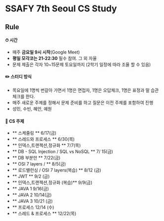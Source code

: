 # SSAFY 7th Seoul CS Study

## Rule

#### ⏱ 시간

- 매주 **금요일 9시 시작**(Google Meet)
- **평일 모각코는 21-22:30** 필수 참여. 그 외 자율
- 문제 제출은 각자 10~15문제 토요일까지
  (2학기 일정에 따라 조율 할 수 있음)

#### ✏️ 스터디 방식

- 목요일에 1명씩 번갈아 가면서 1명은 면접자, 1명은 오답체크, 1명은 표정과 말 습관 체크를 한다.
- 매주 새로운 주제를 정해서 문제 준비를 하고 질문은 이전 주제를 포함하여 진행
- 성민, 수빈, 혜안, 예원

#### 📌 CS 주제

- ** 스케줄링 ** 6/17(금)
- ** 스레드와 프로세스 ** 6/30(목)
- ** 인덱스,트랜젝션,정규화 ** 7/7(목)
- ** DB - SQL Injection / SQL vs NoSQL ** 7/ 15(금)
- ** DB 부분만 ** 7/22(금)
- ** OSI 7 layers / ** 8/5(금)
- ** 로드밸런싱 / OSI 7 layers(복습) ** 8/12 (금)
- ** JWT ** 9/2 (금) 
- ** 인덱스,트랜젝션,정규화 (복습)** 9/9(금)
- ** JAVA 1 9/16(금)
- ** JAVA 2 10/14(금)
- ** JAVA 3 10/21 (금)
- ** 프로세스 12/14 (수)
- ** 스레드 & 프로세스 ** 12/22(목) 
